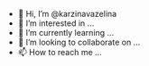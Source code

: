 - 👋 Hi, I’m @karzinavazelina
- 👀 I’m interested in ...
- 🌱 I’m currently learning ...
- 💞️ I’m looking to collaborate on ...
- 📫 How to reach me ...

<!---
karzinavazelina/karzinavazelina is a ✨ special ✨ repository because its `README.md` (this file) appears on your GitHub profile.
You can click the Preview link to take a look at your changes.
--->
